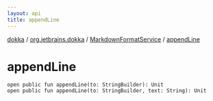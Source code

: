 ```yaml
---
layout: api
title: appendLine
---
```

[dokka](../../index.html) / [org.jetbrains.dokka](../index.html) / [MarkdownFormatService](index.html) / [appendLine](appendLine.html)


# appendLine



```
open public fun appendLine(to: StringBuilder): Unit
open public fun appendLine(to: StringBuilder, text: String): Unit
```

